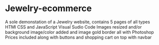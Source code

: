# Jewelry-ecommerce
A sole demonstation of a Jewelry website, contains 5 pages of all types
HTMl CSS and JavaScript
Visual Sudio Code
Images resized and/or background image/color added and image gold border all with Photoshop
Prices included along with buttons and shopping cart on top with navbar
